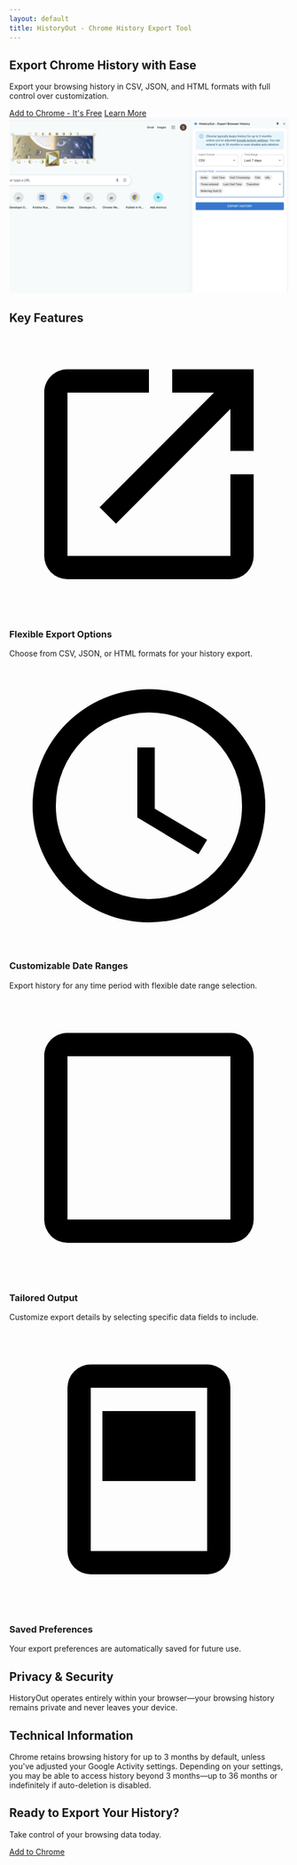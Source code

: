 ```yaml
---
layout: default
title: HistoryOut - Chrome History Export Tool
---
```


<section class="hero-section">
  <div class="container">
    <h1>Export Chrome History with Ease</h1>
    <p class="lead">Export your browsing history in CSV, JSON, and HTML formats with full control over customization.</p>
    <div class="cta-group">
      <a href="{{ site.data.urls.chrome_store }}" class="button primary">Add to Chrome - It's Free</a>
      <a href="#features" class="button secondary">Learn More</a>
    </div>
  </div>
</section>

<section class="screenshot-section">
  <div class="container">
    <img src="assets/images/screenshot.png" alt="HistoryOut Screenshot" class="screenshot">
  </div>
</section>

<section id="features" class="features-section">
  <div class="container">
    <h2 class="section-title">Key Features</h2>
    <div class="features-grid">
      <div class="feature-card">
        <div class="feature-icon">
          <svg viewBox="0 0 24 24" class="icon"><path d="M14,3V5H17.59L7.76,14.83L9.17,16.24L19,6.41V10H21V3M19,19H5V5H12V3H5C3.89,3 3,3.9 3,5V19A2,2 0 0,0 5,21H19A2,2 0 0,0 21,19V12H19V19Z"/></svg>
        </div>
        <h3>Flexible Export Options</h3>
        <p>Choose from CSV, JSON, or HTML formats for your history export.</p>
      </div>
      <div class="feature-card">
        <div class="feature-icon">
          <svg viewBox="0 0 24 24" class="icon"><path d="M12,20A8,8 0 0,0 20,12A8,8 0 0,0 12,4A8,8 0 0,0 4,12A8,8 0 0,0 12,20M12,2A10,10 0 0,1 22,12A10,10 0 0,1 12,22C6.47,22 2,17.5 2,12A10,10 0 0,1 12,2M12.5,7V12.25L17,14.92L16.25,16.15L11,13V7H12.5Z"/></svg>
        </div>
        <h3>Customizable Date Ranges</h3>
        <p>Export history for any time period with flexible date range selection.</p>
      </div>
      <div class="feature-card">
        <div class="feature-icon">
          <svg viewBox="0 0 24 24" class="icon"><path d="M19,3H5C3.89,3 3,3.89 3,5V19A2,2 0 0,0 5,21H19A2,2 0 0,0 21,19V5C21,3.89 20.1,3 19,3M19,5V19H5V5H19Z"/></svg>
        </div>
        <h3>Tailored Output</h3>
        <p>Customize export details by selecting specific data fields to include.</p>
      </div>
      <div class="feature-card">
        <div class="feature-icon">
          <svg viewBox="0 0 24 24" class="icon"><path d="M17,3H7A2,2 0 0,0 5,5V19A2,2 0 0,0 7,21H17A2,2 0 0,0 19,19V5A2,2 0 0,0 17,3M17,19H7V5H17V19M16,13H8V7H16V13Z"/></svg>
        </div>
        <h3>Saved Preferences</h3>
        <p>Your export preferences are automatically saved for future use.</p>
      </div>
    </div>
  </div>
</section>

<section class="privacy-section">
  <div class="container">
    <div class="info-card">
      <h2 class="section-title">Privacy & Security</h2>
      <p>HistoryOut operates entirely within your browser—your browsing history remains private and never leaves your device.</p>
    </div>
  </div>
</section>

<section class="info-section">
  <div class="container">
    <div class="info-card">
      <h2 class="section-title">Technical Information</h2>
      <p>Chrome retains browsing history for up to 3 months by default, unless you've adjusted your Google Activity settings. Depending on your settings, you may be able to access history beyond 3 months—up to 36 months or indefinitely if auto-deletion is disabled.</p>
    </div>
  </div>
</section>

<section class="cta-section">
  <div class="container">
    <h2 class="section-title">Ready to Export Your History?</h2>
    <p class="lead">Take control of your browsing data today.</p>
    <a href="{{ site.data.urls.chrome_store }}" class="button primary large">Add to Chrome</a>
  </div>
</section>